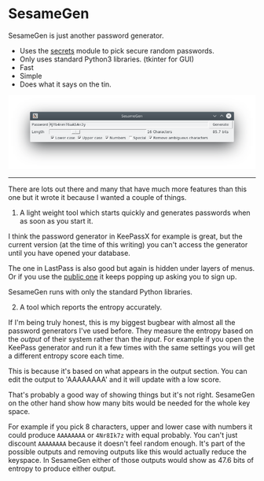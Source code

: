 # SesameGen

SesameGen is just another password generator.

 * Uses the [secrets](https://docs.python.org/3/library/secrets.html)
   module to pick secure random passwords.
 * Only uses standard Python3 libraries. (tkinter for GUI)
 * Fast
 * Simple
 * Does what it says on the tin.

![SesameGen Screenshot](./SesameGen.png?raw=true)
 
---

There are lots out there and many that have much more features than
this one but it wrote it because I wanted a couple of things.

1. A light weight tool which starts quickly and generates passwords 
   when as soon as you start it.
 
 
I think the password generator in KeePassX for example is great, but
the current version (at the time of this writing) you can't access the
generator until you have opened your database.

The one in LastPass is also good but again is hidden under layers
of menus. Or if you use the 
[public one](https://www.lastpass.com/password-generator) it keeps
popping up asking you to sign up.

SesameGen runs with only the standard Python libraries.

2. A tool which reports the entropy accurately.

If I'm being truly honest, this is my biggest bugbear with almost all
the password generators I've used before. They measure the entropy based
on the *output* of their system rather than the *input*. For example if 
you open the KeePass generator and run it a few times with the same
settings you will get a different entropy score each time. 

This is because it's based on what appears in the output section. You 
can edit the output to 'AAAAAAAA' and it will update with a low score.

That's probably a good way of showing things but it's not right.
SesameGen on the other hand show how many bits would be needed for the 
whole key space.  

For example if you pick 8 characters, upper and lower case with numbers
it could produce `AAAAAAAA` or `4Nr8Ik7z` with equal probably. You can't
just discount `AAAAAAAA` because it doesn't feel random enough. It's
part of the possible outputs and removing outputs like this would
actually reduce the keyspace. In SesameGen either of those outputs would
show as 47.6 bits of entropy to produce either output. 